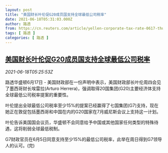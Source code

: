 ```yaml
---
layout: post
title: "美国财长叶伦促G20成员国支持全球最低公司税率"
date: 2021-06-18T05:31:03.000Z
author: 路透
from: https://cn.reuters.com/article/yellen-corporate-tax-rate-0617-thur-idCNKCS2DU0CW
tags: [ 路透 ]
categories: [ 路透 ]
---
```

<!--1623994263000-->
[美国财长叶伦促G20成员国支持全球最低公司税率](https://cn.reuters.com/article/yellen-corporate-tax-rate-0617-thur-idCNKCS2DU0CW)
------

<div>
<div><i>2021-06-18T05:25:53Z</i></div><p>路透华盛顿6月17日 - 美国财政部在一份声明中表示，美国财政部长叶伦周四会见了墨西哥财长埃雷拉(Arturo Herrera)，强调取得20国集团(G20)主要经济体支持全球最低公司税率提案的重要性。</p><p>叶伦提出全球最低公司税率至少15%的提案已经赢得了七国集团(G7)支持，现在她正在敦促包括墨西哥和中国在内的G20国家在7月威尼斯会议上支持这一计划。</p><p>叶伦告诉美国国会议员，华盛顿不会同意给予中国或其他国家任何类型的特殊待遇，这将削弱全球最低税制。</p><p>G7财政官员在6月5日同意支持至少15%的最低公司税率，此举在周日得到G7领导人的认可。(完)</p>
</div>
